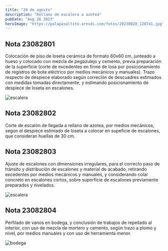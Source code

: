 ```yaml
---
title: "28 de agosto"
description: "Rellano de escalera a azotea"
pubDate: "Aug 28 2023"
heroImage: "https://palapasaltito.aresdi.com/fotos/20230828_120741.jpg"
---
```


## Nota 23082801

Colocación de piso de loseta cerámica de formato 60x60 cm, junteado a hueso y colocado con mezcla de pegazulejo y cemento, previa preparación de la superficie (corte de excedentes en firme de losa por posicionamiento de registros de bote eléctrico por medios mecánicos y manuales). Trazo respecto de despiece elaborado según correción de descuadres estimados con medidas tomadas directamente, y estimando posicionamiento de despiece de loseta en escalones.

![escalera](https://palapasaltito.aresdi.com/fotos/20230828_120741.jpg "escalera")

## Nota 23082802

Corte de escalón de llegada a rellano de azotea, por medios mecánicos, según el despiece estimado de loseta a colocar en supeficie de escalones, que consideran huellas de 30 cm.

## Nota 23082803

Ajuste de escalones con dimensiones irregulares, para el correcto paso de tránsito y distribución de escalones y material de acabado, retirando excedentes por medios mecánicos y manuales, y considerando colar concreto en escalones cortos, sobre superficie de escalones previamente preparados y nivelados.

![escalera](https://palapasaltito.aresdi.com/fotos/20230828_120352.jpg "escalera")

## Nota 23082804

Perfilado de vanos en bodega, y conclusión de trabajos de repellado al interior, con uso de mezcla de mortero y cemento, según trazo a plomo y nivel, por medios manuales y con uso de herramienta menor.

![bodega](https://palapasaltito.aresdi.com/fotos/20230828_120202.jpg "bodega")
